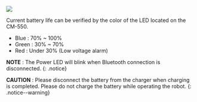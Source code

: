 
![](/assets/images/edu/engineer/kit1/battery_check.png)

Current battery life can be verified by the color of the LED located on the CM-550.

- Blue : 70% ~ 100%
- Green : 30% ~ 70%
- Red : Under 30% (Low voltage alarm)

**NOTE** : The Power LED will blink when Bluetooth connection is disconnected.
{: .notice}

**CAUTION** : Please disconnect the battery from the charger when charging is completed. Please do not charge the battery while operating the robot.
{: .notice--warning}
